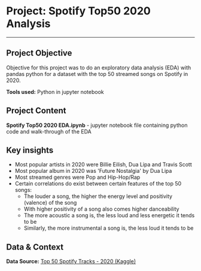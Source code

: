 # Project: Spotify Top50 2020 Analysis

--------------------------------------------
## Project Objective

Objective for this project was to do an exploratory data analysis (EDA) with pandas python for a dataset with the top 50 streamed songs on Spotify in 2020. 

**Tools used:**
Python in jupyter notebook

## Project Content

**Spotify Top50 2020 EDA.ipynb** - jupyter notebook file containing python code and walk-through of the EDA

## Key insights

- Most popular artists in 2020 were Billie Eilish, Dua Lipa and Travis Scott
- Most popular album in 2020 was 'Future Nostalgia' by Dua Lipa
- Most streamed genres were Pop and Hip-Hop/Rap
- Certain correlations do exist between certain features of the top 50 songs:
    - The louder a song, the higher the energy level and positivity (valence) of the song
    - With higher positivity of a song also comes higher danceability
    - The more acoustic a song is, the less loud and less energetic it tends to be
    - Similarly, the more instrumental a song is, the less loud it tends to be

## Data & Context

**Data Source:** [Top 50 Spotify Tracks - 2020 (Kaggle)](https://www.kaggle.com/datasets/atillacolak/top-50-spotify-tracks-2020)
